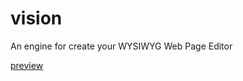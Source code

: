 # vision
An engine for create your WYSIWYG Web Page Editor

[preview](https://static.ucloud.cn/56208f635d4b44dd83d753d9735947fa.mp4)
